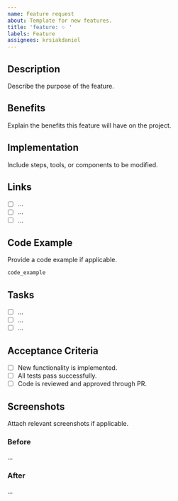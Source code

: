 ```yaml
---
name: Feature request
about: Template for new features.
title: 'feature: ✨ '
labels: Feature
assignees: krsiakdaniel
---
```


## Description

Describe the purpose of the feature.

## Benefits

Explain the benefits this feature will have on the project.

## Implementation

Include steps, tools, or components to be modified.

## Links

- [ ] ...
- [ ] ...
- [ ] ...

## Code Example

Provide a code example if applicable.

```ts
code_example
```

## Tasks

- [ ] ...
- [ ] ...
- [ ] ...

## Acceptance Criteria

- [ ] New functionality is implemented.
- [ ] All tests pass successfully.
- [ ] Code is reviewed and approved through PR.

## Screenshots

Attach relevant screenshots if applicable.

### Before

...

### After

...
